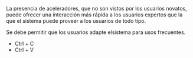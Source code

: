 La presencia de aceleradores, que no son vistos por los usuarios novatos, puede ofrecer una interacción más rápida a los usuarios expertos que la que el sistema puede proveer a los usuarios de todo tipo.

Se debe permitir que los usuarios adapte elsistema para usos frecuentes.

- Ctrl + C
- Ctrl + V